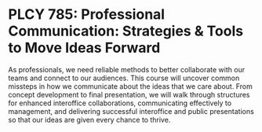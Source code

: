 # PLCY 785: Professional Communication: Strategies & Tools to Move Ideas Forward

As professionals, we need reliable methods to better collaborate with our teams and connect to our audiences. This course will uncover common missteps in how we communicate about the ideas that we care about. From concept development to final presentation, we will walk through structures for enhanced interoffice collaborations, communicating effectively to management, and delivering successful interoffice and public presentations so that our ideas are given every chance to thrive.